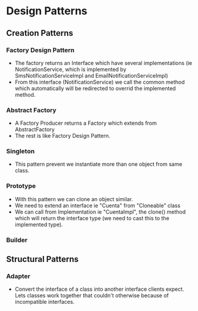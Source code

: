 # Design Patterns

## Creation Patterns

### Factory Design Pattern
* The factory returns an Interface which have several implementations (ie NotificationService, which is implemented by SmsNotificationServiceImpl and EmailNotificationServiceImpl)
* From this interface (NotificationService) we call the common method which automatically will be redirected to overrid the implemented method.

### Abstract Factory
* A Factory Producer returns a Factory which extends from AbstractFactory
* The rest is like Factory Design Pattern.

### Singleton
* This pattern prevent we instantiate more than one object from same class.

### Prototype
* With this pattern we can clone an object similar. 
* We need to extend an interface ie "Cuenta" from "Cloneable" class
* We can call from Implementation ie "CuentaImpl", the clone() method which will return the interface type (we need to cast this to the implemented type).

### Builder

## Structural Patterns

### Adapter
* Convert the interface of a class into
another interface clients expect. Lets
classes work together that couldn't
otherwise because of incompatible
interfaces.
